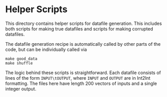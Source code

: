 
# Helper Scripts #

This directory contains helper scripts for datafile generation. This includes
both scripts for making true datafiles and scripts for making corrupted
datafiles.

The datafile generation recipe is automatically called by other parts of the
code, but can be individually called via

    make good_data
    make shuffle

The logic behind these scripts is straightforward. Each datafile consists of
lines of the form `INPUT\tOUTPUT`, where `INPUT` and `OUTPUT` are in Int2Int
formatting. The files here have length $200$ vectors of inputs and a single
integer output.
